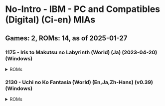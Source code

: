 # No-Intro - IBM - PC and Compatibles (Digital) (Ci-en) MIAs
## Games: 2, ROMs: 14, as of 2025-01-27
### 1175 - Iris to Makutsu no Labyrinth (World) (Ja) (2023-04-20) (Windows)
<details>
<summary>ROMs</summary>

data\gui\other\mbook0.swf, CRC: bd3d8315

data\gui\other\mbook0_g.swf, CRC: 6a6d95c8

data\gui\text\text0.swf, CRC: 72f104d2

data\gui\text\text0_e.swf, CRC: fb426faf

read.txt, CRC: 18d66ab7

start(non-adult).exe, CRC: d0518a78

start.exe, CRC: 3333ca36

はじめに読んでください.txt, CRC: d5726311
</details>

### 2130 - Uchi no Ko Fantasia (World) (En,Ja,Zh-Hans) (v0.39) (Windows)
<details>
<summary>ROMs</summary>

data.dxa, CRC: fb5e3d96

game.exe, CRC: 63875a79

readme_En.txt, CRC: 8d7b0925

readme_Ja.txt, CRC: ea25850b

readme_ZhCN.txt, CRC: e7cdb024

release-note.txt, CRC: a86fc86b
</details>

